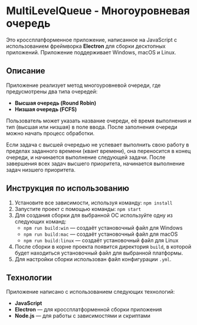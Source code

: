 <h1>MultiLevelQueue - Многоуровневая очередь</h1>
<p>Это кроссплатформенное приложение, написанное на JavaScript с использованием фреймворка <strong>Electron</strong> для
    сборки десктопных приложений. Приложение поддерживает Windows, macOS и Linux.</p>

<h2>Описание</h2>
<p>Приложение реализует метод многоуровневой очереди, где предусмотрены два типа очередей:</p>
<ul>
    <li><strong>Высшая очередь (Round Robin)</strong></li>
    <li><strong>Низшая очередь (FCFS)</strong></li>
</ul>
<p>Пользователь может указать название очереди, её время выполнения и тип (высшая или низшая) в поле ввода. После
    заполнения очереди можно начать процесс обработки.</p>
<p>Если задача с высшей очередью не успевает выполнить свою работу в пределах заданного времени (квант времени), она
    переносится в конец очереди, и начинается выполнение следующей задачи. После завершения всех задач высшего
    приоритета, начинается выполнение задач низшего приоритета.</p>

<h2>Инструкция по использованию</h2>
<ol>
    <li>Установите все зависимости, используя команду: <code>npm install</code></li>
    <li>Запустите проект с помощью команды: <code>npm start</code></li>
    <li>Для создания сборки для выбранной ОС используйте одну из следующих команд:
        <ul>
            <li><code>npm run build:win</code> — создаёт установочный файл для Windows</li>
            <li><code>npm run build:mac</code> — создаёт установочный файл для macOS</li>
            <li><code>npm run build:linux</code> — создаёт установочный файл для Linux</li>
        </ul>
    </li>
    <li>После сборки в корне проекта появится директория <code>build</code>, в которой будет находиться установочный
        файл для выбранной платформы.</li>
    <li>Для настройки сборки использован файл конфигурации <code>.yml</code>.</li>
</ol>

<h2>Технологии</h2>
<p>Приложение написано с использованием следующих технологий:</p>
<ul>
    <li><strong>JavaScript</strong></li>
    <li><strong>Electron</strong> — для кроссплатформенной сборки приложения</li>
    <li><strong>Node.js</strong> — для работы с зависимостями и скриптами</li>
</ul>
